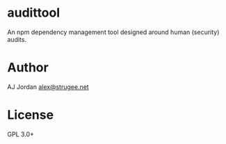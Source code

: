 # audittool

An npm dependency management tool designed around human (security) audits.

# Author

AJ Jordan <alex@strugee.net>

# License

GPL 3.0+
